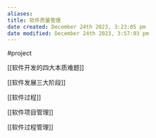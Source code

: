 ```yaml
---
aliases: 
title: 软件质量管理
date created: December 24th 2023, 3:23:05 pm
date modified: December 24th 2023, 3:57:03 pm
---
```

#project 

[[软件开发的四大本质难题]]

[[软件发展三大阶段]]

[[软件过程]]

[[软件项目管理]]

[[软件过程管理]]
